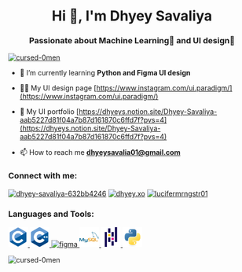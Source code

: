 <h1 align="center">Hi 👋, I'm Dhyey Savaliya</h1>
<h3 align="center">Passionate about Machine Learning🤖 and UI design🎨</h3>

<p align="left"> <a href="https://github.com/ryo-ma/github-profile-trophy"><img src="https://github-profile-trophy.vercel.app/?username=cursed-0men" alt="cursed-0men" /></a> </p>

- 🌱 I’m currently learning **Python and Figma UI design**

- 👨‍💻 My UI design page [https://www.instagram.com/ui.paradigm/](https://www.instagram.com/ui.paradigm/)

- 📝 My UI portfolio [https://dhyeys.notion.site/Dhyey-Savaliya-aab5227d81f04a7b87d161870c6ffd7f?pvs=4](https://dhyeys.notion.site/Dhyey-Savaliya-aab5227d81f04a7b87d161870c6ffd7f?pvs=4)

- 📫 How to reach me **dhyeysavalia01@gmail.com**

<h3 align="left">Connect with me:</h3>
<p align="left">
<a href="https://linkedin.com/in/dhyey-savaliya-632bb4246" target="blank"><img align="center" src="https://raw.githubusercontent.com/rahuldkjain/github-profile-readme-generator/master/src/images/icons/Social/linked-in-alt.svg" alt="dhyey-savaliya-632bb4246" height="30" width="40" /></a>
<a href="https://instagram.com/dhyey.xo" target="blank"><img align="center" src="https://raw.githubusercontent.com/rahuldkjain/github-profile-readme-generator/master/src/images/icons/Social/instagram.svg" alt="dhyey.xo" height="30" width="40" /></a>
<a href="https://www.hackerrank.com/lucifermrngstr01" target="blank"><img align="center" src="https://raw.githubusercontent.com/rahuldkjain/github-profile-readme-generator/master/src/images/icons/Social/hackerrank.svg" alt="lucifermrngstr01" height="30" width="40" /></a>
</p>

<h3 align="left">Languages and Tools:</h3>
<p align="left"> <a href="https://www.cprogramming.com/" target="_blank" rel="noreferrer"> <img src="https://raw.githubusercontent.com/devicons/devicon/master/icons/c/c-original.svg" alt="c" width="40" height="40"/> </a> <a href="https://www.w3schools.com/cpp/" target="_blank" rel="noreferrer"> <img src="https://raw.githubusercontent.com/devicons/devicon/master/icons/cplusplus/cplusplus-original.svg" alt="cplusplus" width="40" height="40"/> </a> <a href="https://www.figma.com/" target="_blank" rel="noreferrer"> <img src="https://www.vectorlogo.zone/logos/figma/figma-icon.svg" alt="figma" width="40" height="40"/> </a> <a href="https://www.mysql.com/" target="_blank" rel="noreferrer"> <img src="https://raw.githubusercontent.com/devicons/devicon/master/icons/mysql/mysql-original-wordmark.svg" alt="mysql" width="40" height="40"/> </a> <a href="https://pandas.pydata.org/" target="_blank" rel="noreferrer"> <img src="https://raw.githubusercontent.com/devicons/devicon/2ae2a900d2f041da66e950e4d48052658d850630/icons/pandas/pandas-original.svg" alt="pandas" width="40" height="40"/> </a> <a href="https://www.python.org" target="_blank" rel="noreferrer"> <img src="https://raw.githubusercontent.com/devicons/devicon/master/icons/python/python-original.svg" alt="python" width="40" height="40"/> </a> </p>

<p><img align="center" src="https://github-readme-stats.vercel.app/api/top-langs?username=cursed-0men&show_icons=true&locale=en&layout=compact" alt="cursed-0men" /></p>
